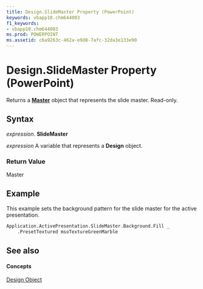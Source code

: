 ```yaml
---
title: Design.SlideMaster Property (PowerPoint)
keywords: vbapp10.chm644003
f1_keywords:
- vbapp10.chm644003
ms.prod: POWERPOINT
ms.assetid: c6a9263c-462a-e9d8-7afc-32da3e133e90
---
```



# Design.SlideMaster Property (PowerPoint)

Returns a  **[Master](master-object-powerpoint.md)** object that represents the slide master. Read-only.


## Syntax

 _expression_. **SlideMaster**

 _expression_ A variable that represents a **Design** object.


### Return Value

Master


## Example

This example sets the background pattern for the slide master for the active presentation.


```vb
Application.ActivePresentation.SlideMaster.Background.Fill _
    .PresetTextured msoTextureGreenMarble
```


## See also


#### Concepts


[Design Object](design-object-powerpoint.md)

